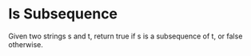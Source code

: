 # Is Subsequence
Given two strings s and t, return true if s is a subsequence of t, or false otherwise.
